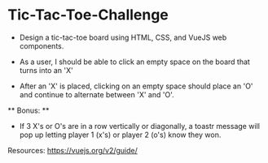 # Tic-Tac-Toe-Challenge

- Design a tic-tac-toe board using HTML, CSS, and VueJS web components.

- As a user, I should be able to click an empty space on the board that turns into an 'X'

- After an 'X' is placed, clicking on an empty space should place an 'O' and continue to alternate between 'X' and 'O'.

** Bonus: **

- If 3 X's or O's are in a row vertically or diagonally, a toastr message will pop up letting player 1 (x's) or player 2 (o's) know they won.

Resources:
https://vuejs.org/v2/guide/
